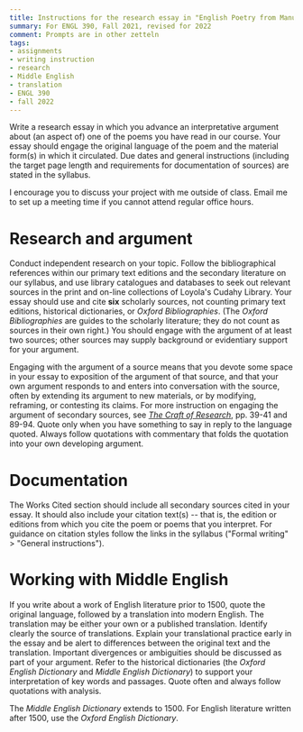 ```yaml
---
title: Instructions for the research essay in "English Poetry from Manuscript to Print"
summary: For ENGL 390, Fall 2021, revised for 2022
comment: Prompts are in other zetteln
tags:
- assignments
- writing instruction
- research
- Middle English
- translation
- ENGL 390
- fall 2022
---
```

Write a research essay in which you advance an interpretative argument about (an aspect of) one of the poems you have read in our course.
Your essay should engage the original language of the poem and the material form(s) in which it circulated.
Due dates and general instructions (including the target page length and requirements for documentation of sources) are stated in the syllabus.

I encourage you to discuss your project with me outside of class.
Email me to set up a meeting time if you cannot attend regular office hours.

# Research and argument
Conduct independent research on your topic.
Follow the bibliographical references within our primary text editions and the secondary literature on our syllabus, and use library catalogues and databases to seek out relevant sources in the print and on-line collections of Loyola's Cudahy Library.
Your essay should use and cite **six** scholarly sources, not counting primary text editions, historical dictionaries, or *Oxford Bibliographies*.
(The *Oxford Bibliographies* are guides to the scholarly literature; they do not count as sources in their own right.)
You should engage with the argument of at least two sources; other sources may supply background or evidentiary support for your argument.

Engaging with the argument of a source means that you devote some space in your essay to exposition of the argument of that source, and that your own argument responds to and enters into conversation with the source, often by extending its argument to new materials, or by modifying, reframing, or contesting its claims.
For more instruction on engaging the argument of secondary sources, see [*The Craft of Research*](https://luc.primo.exlibrisgroup.com/discovery/fulldisplay?docid=alma99213569556702506&context=L&vid=01LUC_INST:01LUC&search_scope=MyInst_and_CI&isFrbr=true&tab=Everything&lang=en), pp. 39-41 and 89-94.
Quote only when you have something to say in reply to the language quoted.
Always follow quotations with commentary that folds the quotation into your own developing argument.

# Documentation
The Works Cited section should include all secondary sources cited in your essay.
It should also include your citation text(s) -- that is, the edition or editions from which you cite the poem or poems that you interpret.
For guidance on citation styles follow the links in the syllabus ("Formal writing" > "General instructions").

# Working with Middle English
If you write about a work of English literature prior to 1500, quote the original language, followed by a translation into modern English.
The translation may be either your own or a published translation.
Identify clearly the source of translations.
Explain your translational practice early in the essay and be alert to differences between the original text and the translation.
Important divergences or ambiguities should be discussed as part of your argument.
Refer to the historical dictionaries (the *Oxford English Dictionary* and *Middle English Dictionary*) to support your interpretation of key words and passages.
Quote often and always follow quotations with analysis.

The *Middle English Dictionary* extends to 1500.
For English literature written after 1500, use the *Oxford English Dictionary*.
